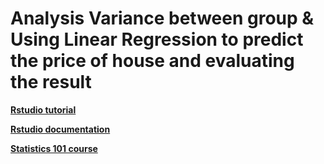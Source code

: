 # Analysis Variance between group & Using Linear Regression to predict the price of house and evaluating the result

**[Rstudio tutorial](https://www.youtube.com/watch?v=_V8eKsto3Ug)**

**[Rstudio documentation](https://www.rdocumentation.org/)**

**[Statistics 101 course](https://www.youtube.com/c/BrandonFoltz/playlists?view=50&sort=dd&shelf_id=3)**


